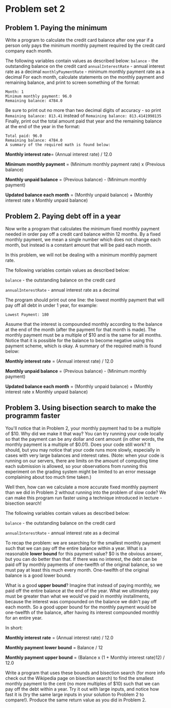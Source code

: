 # Problem set 2

## Problem 1. Paying the minimum
Write a program to calculate the credit card balance after one year if a person only pays the minimum monthly payment required by the credit card company each month.

The following variables contain values as described below:
`balance` - the outstanding balance on the credit card
`annualInterestRate` - annual interest rate as a decimal
`monthlyPaymentRate` - minimum monthly payment rate as a decimal
For each month, calculate statements on the monthly payment and remaining balance, and print to screen something of the format:
```
Month: 1
Minimum monthly payment: 96.0
Remaining balance: 4784.0
```
Be sure to print out no more than two decimal digits of accuracy - so print
`Remaining balance: 813.41`
instead of
`Remaining balance: 813.4141998135`
Finally, print out the total amount paid that year and the remaining balance at the end of the year in the format:
```
Total paid: 96.0
Remaining balance: 4784.0
A summary of the required math is found below:
```
**Monthly interest rate**= (Annual interest rate) / 12.0

**Minimum monthly payment** = (Minimum monthly payment rate) x (Previous balance)

**Monthly unpaid balance** = (Previous balance) - (Minimum monthly payment)

**Updated balance each month** = (Monthly unpaid balance) + (Monthly interest rate x Monthly unpaid balance)

## Problem 2. Paying debt off in a year
Now write a program that calculates the minimum fixed monthly payment needed in order pay off a credit card balance within 12 months. By a fixed monthly payment, we mean a single number which does not change each month, but instead is a constant amount that will be paid each month.

In this problem, we will not be dealing with a minimum monthly payment rate.

The following variables contain values as described below:

`balance` - the outstanding balance on the credit card

`annualInterestRate` - annual interest rate as a decimal

The program should print out one line: the lowest monthly payment that will pay off all debt in under 1 year, for example:
```
Lowest Payment: 180
```
Assume that the interest is compounded monthly according to the balance at the end of the month (after the payment for that month is made). The monthly payment must be a multiple of $10 and is the same for all months. Notice that it is possible for the balance to become negative using this payment scheme, which is okay. A summary of the required math is found below:

**Monthly interest rate** = (Annual interest rate) / 12.0

**Monthly unpaid balance** = (Previous balance) - (Minimum monthly payment)

**Updated balance each month** = (Monthly unpaid balance) + (Monthly interest rate x Monthly unpaid balance)

## Problem 3. Using bisection search to make the programm faster
You'll notice that in Problem 2, your monthly payment had to be a multiple of $10. Why did we make it that way? You can try running your code locally so that the payment can be any dollar and cent amount (in other words, the monthly payment is a multiple of $0.01). Does your code still work? It should, but you may notice that your code runs more slowly, especially in cases with very large balances and interest rates. (Note: when your code is running on our servers, there are limits on the amount of computing time each submission is allowed, so your observations from running this experiment on the grading system might be limited to an error message complaining about too much time taken.)

Well then, how can we calculate a more accurate fixed monthly payment than we did in Problem 2 without running into the problem of slow code? We can make this program run faster using a technique introduced in lecture - bisection search!

The following variables contain values as described below:

`balance` - the outstanding balance on the credit card

`annualInterestRate` - annual interest rate as a decimal

To recap the problem: we are searching for the smallest monthly payment such that we can pay off the entire balance within a year. What is a reasonable **lower bound** for this payment value? $0 is the obvious answer, but you can do better than that. If there was no interest, the debt can be paid off by monthly payments of one-twelfth of the original balance, so we must pay at least this much every month. One-twelfth of the original balance is a good lower bound.

What is a good **upper bound**? Imagine that instead of paying monthly, we paid off the entire balance at the end of the year. What we ultimately pay must be greater than what we would've paid in monthly installments, because the interest was compounded on the balance we didn't pay off each month. So a good upper bound for the monthly payment would be one-twelfth of the balance, after having its interest compounded monthly for an entire year.

In short:

**Monthly interest rate** = (Annual interest rate) / 12.0

**Monthly payment lower bound** = Balance / 12

**Monthly payment upper bound** = (Balance x (1 + Monthly interest rate)12) / 12.0

Write a program that uses these bounds and bisection search (for more info check out the Wikipedia page on bisection search) to find the smallest monthly payment to the cent (no more multiples of $10) such that we can pay off the debt within a year. Try it out with large inputs, and notice how fast it is (try the same large inputs in your solution to Problem 2 to compare!). Produce the same return value as you did in Problem 2.
